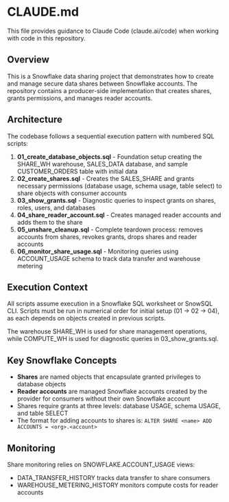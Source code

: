# CLAUDE.md

This file provides guidance to Claude Code (claude.ai/code) when working with code in this repository.

## Overview

This is a Snowflake data sharing project that demonstrates how to create and manage secure data shares between Snowflake accounts. The repository contains a producer-side implementation that creates shares, grants permissions, and manages reader accounts.

## Architecture

The codebase follows a sequential execution pattern with numbered SQL scripts:

1. **01_create_database_objects.sql** - Foundation setup creating the SHARE_WH warehouse, SALES_DATA database, and sample CUSTOMER_ORDERS table with initial data
2. **02_create_shares.sql** - Creates the SALES_SHARE and grants necessary permissions (database usage, schema usage, table select) to share objects with consumer accounts
3. **03_show_grants.sql** - Diagnostic queries to inspect grants on shares, roles, users, and databases
4. **04_share_reader_account.sql** - Creates managed reader accounts and adds them to the share
5. **05_unshare_cleanup.sql** - Complete teardown process: removes accounts from shares, revokes grants, drops shares and reader accounts
6. **06_monitor_share_usage.sql** - Monitoring queries using ACCOUNT_USAGE schema to track data transfer and warehouse metering

## Execution Context

All scripts assume execution in a Snowflake SQL worksheet or SnowSQL CLI. Scripts must be run in numerical order for initial setup (01 → 02 → 04), as each depends on objects created in previous scripts.

The warehouse SHARE_WH is used for share management operations, while COMPUTE_WH is used for diagnostic queries in 03_show_grants.sql.

## Key Snowflake Concepts

- **Shares** are named objects that encapsulate granted privileges to database objects
- **Reader accounts** are managed Snowflake accounts created by the provider for consumers without their own Snowflake account
- Shares require grants at three levels: database USAGE, schema USAGE, and table SELECT
- The format for adding accounts to shares is: `ALTER SHARE <name> ADD ACCOUNTS = <org>.<account>`

## Monitoring

Share monitoring relies on SNOWFLAKE.ACCOUNT_USAGE views:
- DATA_TRANSFER_HISTORY tracks data transfer to share consumers
- WAREHOUSE_METERING_HISTORY monitors compute costs for reader accounts
